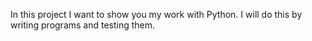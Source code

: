 In this project I want to show you my work with Python. I will do this by writing programs and testing them.